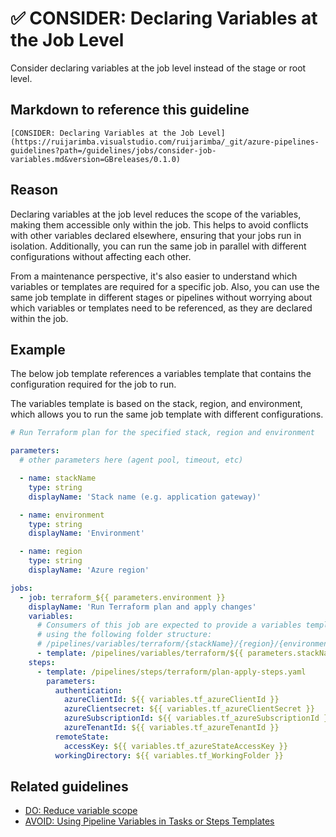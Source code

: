 # ✅ CONSIDER: Declaring Variables at the Job Level

Consider declaring variables at the job level instead of the stage or root level.

## Markdown to reference this guideline

```plaintext
[CONSIDER: Declaring Variables at the Job Level](https://ruijarimba.visualstudio.com/ruijarimba/_git/azure-pipelines-guidelines?path=/guidelines/jobs/consider-job-variables.md&version=GBreleases/0.1.0)
```

## Reason

Declaring variables at the job level reduces the scope of the variables, making
them accessible only within the job. This helps to avoid conflicts with other
variables declared elsewhere, ensuring that your jobs run in isolation.
Additionally, you can run the same job in parallel with different configurations
without affecting each other.

From a maintenance perspective, it's also easier to understand which variables
or templates are required for a specific job. Also, you can use the same job
template in different stages or pipelines without
worrying about which variables or templates need to be referenced, as they are
declared within the job.

## Example

The below job template references a variables template that contains the
configuration required for the job to run.

The variables template is based on the stack, region, and environment, which
allows you to run the same job template with different configurations.

```yaml
# Run Terraform plan for the specified stack, region and environment

parameters:
  # other parameters here (agent pool, timeout, etc)

  - name: stackName
    type: string
    displayName: 'Stack name (e.g. application gateway)'

  - name: environment
    type: string
    displayName: 'Environment'

  - name: region
    type: string
    displayName: 'Azure region'

jobs:
  - job: terraform_${{ parameters.environment }}
    displayName: 'Run Terraform plan and apply changes'
    variables:
      # Consumers of this job are expected to provide a variables template 
      # using the following folder structure:
      # /pipelines/variables/terraform/{stackName}/{region}/{environment}-variables.yaml
      - template: /pipelines/variables/terraform/${{ parameters.stackName }}/${{ parameters.region }}/${{ parameters.environment }}-variables.yaml@self
    steps:
      - template: /pipelines/steps/terraform/plan-apply-steps.yaml
        parameters:
          authentication:
            azureClientId: ${{ variables.tf_azureClientId }}
            azureClientsecret: ${{ variables.tf_azureClientSecret }}
            azureSubscriptionId: ${{ variables.tf_azureSubscriptionId }}
            azureTenantId: ${{ variables.tf_azureTenantId }}
          remoteState:
            accessKey: ${{ variables.tf_azureStateAccessKey }}
          workingDirectory: ${{ variables.tf_WorkingFolder }}
```

## Related guidelines

- [DO: Reduce variable scope](/guidelines/variables/do-variable-scope.md)
- [AVOID: Using Pipeline Variables in Tasks or Steps Templates](/guidelines/steps/avoid-pipeline-variables.md)
